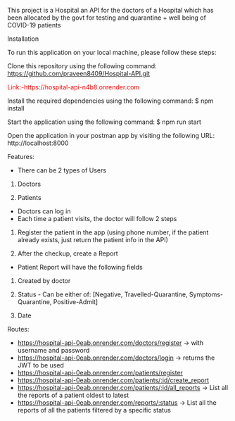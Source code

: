 This project is a Hospital an API for the doctors of a Hospital which has been allocated by the
govt for testing and quarantine + well being of COVID-19 patients

Installation

To run this application on your local machine, please follow these steps:

Clone this repository using the following command: https://github.com/praveen8409/Hospital-API.git

<p style="color:red;">Link:-https://hospital-api-n4b8.onrender.com<p>

Install the required dependencies using the following command: $ npm install

Start the application using the following command: $ npm run start

Open the application in your postman app by visiting the following URL: http://localhost:8000

Features:

- There can be 2 types of Users

1. Doctors

2. Patients

- Doctors can log in
- Each time a patient visits, the doctor will follow 2 steps
 
1. Register the patient in the app (using phone number, if the patient already exists, just
return the patient info in the API)

2. After the checkup, create a Report
- Patient Report will have the following fields

1. Created by doctor

2. Status - Can be either of: [Negative, Travelled-Quarantine, Symptoms-Quarantine,
Positive-Admit]

3. Date


Routes:

- https://hospital-api-0eab.onrender.com/doctors/register → with username and password
- https://hospital-api-0eab.onrender.com/doctors/login → returns the JWT to be used
- https://hospital-api-0eab.onrender.com/patients/register
- https://hospital-api-0eab.onrender.com/patients/:id/create_report
- https://hospital-api-0eab.onrender.com/patients/:id/all_reports → List all the reports of a patient oldest to latest
- https://hospital-api-0eab.onrender.com/reports/:status → List all the reports of all the patients filtered by a specific status
